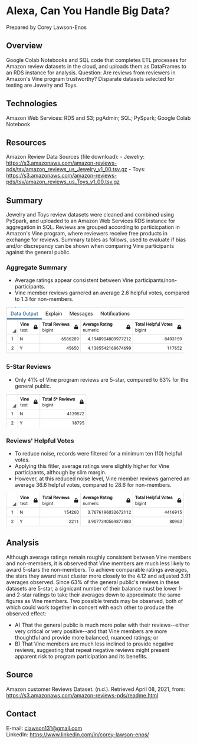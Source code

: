 # Alexa, Can You Handle Big Data?

Prepared by Corey Lawson-Enos

## Overview
Google Colab Notebooks and SQL code that completes ETL processes for Amazon review datasets in the cloud, and uploads them as DataFrames to an RDS instance for analysis. Question: Are reviews from reviewers in Amazon's Vine program trustworthy? Disparate datasets selected for testing are Jewelry and Toys.

## Technologies
Amazon Web Services: RDS and S3; pgAdmin; SQL; PySpark; Google Colab Notebook

## Resources
Amazon Review Data Sources (file download):
    - Jewelry: https://s3.amazonaws.com/amazon-reviews-pds/tsv/amazon_reviews_us_Jewelry_v1_00.tsv.gz
    - Toys: https://s3.amazonaws.com/amazon-reviews-pds/tsv/amazon_reviews_us_Toys_v1_00.tsv.gz

## Summary
Jewelry and Toys review datasets were cleaned and combined using PySpark, and uploaded to an Amazon Web Services RDS instance for aggregation in SQL. Reviews are grouped according to particicpation in Amazon's Vine program, where reviewers receive free products in exchange for reviews. Summary tables as follows, used to evaluate if bias and/or discrepancy can be shown when comparing Vine participants against the general public. 

### Aggregate Summary
* Average ratings appear consistent between Vine participants/non-participants.
* Vine member reviews garnered an average 2.6 helpful votes, compared to 1.3 for non-members.

![General Summary](Images/review_summary.png)

### 5-Star Reviews
* Only 41% of Vine program reviews are 5-star, compared to 63% for the general public.

![5-Star Summary](Images/five_star_summary.png)

### Reviews' Helpful Votes
* To reduce noise, records were filtered for a minimum ten (10) helpful votes.
* Applying this fitler, average ratings were slightly higher for Vine participants, although by slim margin.
* However, at this reduced noise level, Vine member reviews garnered an average 36.6 helpful votes, compared to 28.6 for non-members.

![Helpful Votes Summary](Images/helpful_summary.png)

## Analysis
Although average ratings remain roughly consistent between Vine members and non-members, it is observed that Vine members are much less likely to award 5-stars the non-members. To achieve comparable ratings averages, the stars they award must cluster more closely to the 4.12 and adjusted 3.91 averages observed. Since 63% of the general public's reviews in these datasets are 5-star, a signicant number of their balance must be lower 1- and 2-star ratings to take their averages down to approximate the same figures as Vine members. Two possible trends may be observed, both of which could work together in concert with each other to produce the observed effect:

* A) That the general public is much more polar with their reviews--either very critical or very positive--and that Vine members are more thoughtful and provide more balanced, nuanced ratings; or
* B) That Vine members are much less inclined to provide negative reviews, suggesting that repeat negative reviews might present apparent risk to program participation and its benefits.

## Source

Amazon customer Reviews Dataset. (n.d.). Retrieved April 08, 2021, from: https://s3.amazonaws.com/amazon-reviews-pds/readme.html

## Contact
E-mail: clawson131@gmail.com<br>
LinkedIn: https://www.linkedin.com/in/corey-lawson-enos/
